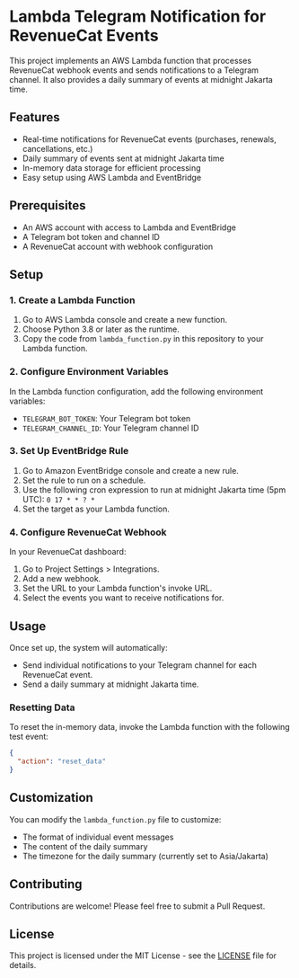 # Lambda Telegram Notification for RevenueCat Events

This project implements an AWS Lambda function that processes RevenueCat webhook events and sends notifications to a Telegram channel. It also provides a daily summary of events at midnight Jakarta time.

## Features

- Real-time notifications for RevenueCat events (purchases, renewals, cancellations, etc.)
- Daily summary of events sent at midnight Jakarta time
- In-memory data storage for efficient processing
- Easy setup using AWS Lambda and EventBridge

## Prerequisites

- An AWS account with access to Lambda and EventBridge
- A Telegram bot token and channel ID
- A RevenueCat account with webhook configuration

## Setup

### 1. Create a Lambda Function

1. Go to AWS Lambda console and create a new function.
2. Choose Python 3.8 or later as the runtime.
3. Copy the code from `lambda_function.py` in this repository to your Lambda function.

### 2. Configure Environment Variables

In the Lambda function configuration, add the following environment variables:
- `TELEGRAM_BOT_TOKEN`: Your Telegram bot token
- `TELEGRAM_CHANNEL_ID`: Your Telegram channel ID

### 3. Set Up EventBridge Rule

1. Go to Amazon EventBridge console and create a new rule.
2. Set the rule to run on a schedule.
3. Use the following cron expression to run at midnight Jakarta time (5pm UTC): `0 17 * * ? *`
4. Set the target as your Lambda function.

### 4. Configure RevenueCat Webhook

In your RevenueCat dashboard:
1. Go to Project Settings > Integrations.
2. Add a new webhook.
3. Set the URL to your Lambda function's invoke URL.
4. Select the events you want to receive notifications for.

## Usage

Once set up, the system will automatically:
- Send individual notifications to your Telegram channel for each RevenueCat event.
- Send a daily summary at midnight Jakarta time.

### Resetting Data

To reset the in-memory data, invoke the Lambda function with the following test event:

```json
{
  "action": "reset_data"
}
```

## Customization

You can modify the `lambda_function.py` file to customize:
- The format of individual event messages
- The content of the daily summary
- The timezone for the daily summary (currently set to Asia/Jakarta)

## Contributing

Contributions are welcome! Please feel free to submit a Pull Request.

## License

This project is licensed under the MIT License - see the [LICENSE](LICENSE) file for details.
